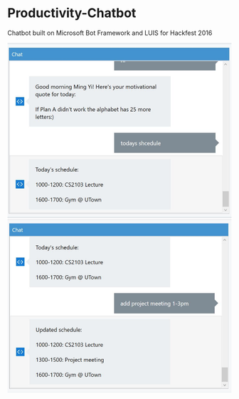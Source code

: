 # Productivity-Chatbot

Chatbot built on Microsoft Bot Framework and LUIS for Hackfest 2016

<img src="ss1.png">
<img src="ss2.png">

